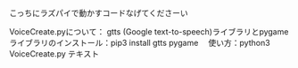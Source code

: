 こっちにラズパイで動かすコードなげてくださーい

VoiceCreate.pyについて：
gtts (Google text-to-speech)ライブラリとpygameライブラリのインストール：pip3 install gtts pygame　
使い方：python3 VoiceCreate.py テキスト

